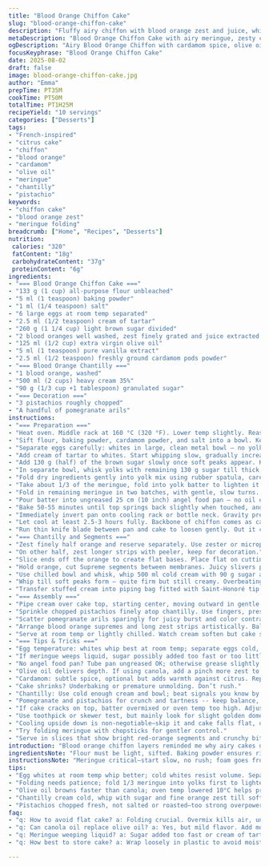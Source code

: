 ```yaml
---
title: "Blood Orange Chiffon Cake"
slug: "blood-orange-chiffon-cake"
description: "Fluffy airy chiffon with blood orange zest and juice, whipped egg whites and subtle spice undertones. Unique twist with cardamom and olive oil swapping canola. Creamy blood orange Chantilly layered with pistachio crunch and juicy pomegranate seeds. A light moist crumb with tangy citrus burst. Baking cues through toothpick test and meringue folding explained. Techniques for egg separation, meringue peaks and demolding upside down. Notes on ingredient swaps, meringue texture, and visual doneness signs. Timing adjusted slightly, steps rearranged for clarity and flow. A dessert to play with temps and textures."
metaDescription: "Blood Orange Chiffon Cake with airy meringue, zesty citrus layers, pistachio crunch, and creamy Chantilly. Light, tangy, cardamom-spiced texture, delicate citrus aroma."
ogDescription: "Airy Blood Orange Chiffon with cardamom spice, olive oil, and crunchy pistachios. Tangy chantilly whipped to soft peaks for bright, layered citrus flavor."
focusKeyphrase: "Blood Orange Chiffon Cake"
date: 2025-08-02
draft: false
image: blood-orange-chiffon-cake.jpg
author: "Emma"
prepTime: PT35M
cookTime: PT50M
totalTime: PT1H25M
recipeYield: "10 servings"
categories: ["Desserts"]
tags:
- "French-inspired"
- "citrus cake"
- "chiffon"
- "blood orange"
- "cardamom"
- "olive oil"
- "meringue"
- "chantilly"
- "pistachio"
keywords:
- "chiffon cake"
- "blood orange zest"
- "meringue folding"
breadcrumb: ["Home", "Recipes", "Desserts"]
nutrition: 
 calories: "320"
 fatContent: "18g"
 carbohydrateContent: "37g"
 proteinContent: "6g"
ingredients:
- "=== Blood Orange Chiffon Cake ==="
- "133 g (1 cup) all-purpose flour unbleached"
- "5 ml (1 teaspoon) baking powder"
- "1 ml (1/4 teaspoon) salt"
- "6 large eggs at room temp separated"
- "2.5 ml (1/2 teaspoon) cream of tartar"
- "260 g (1 1/4 cup) light brown sugar divided"
- "2 blood oranges well washed, zest finely grated and juice extracted (85 ml / 1/3 cup)"
- "125 ml (1/2 cup) extra virgin olive oil"
- "5 ml (1 teaspoon) pure vanilla extract"
- "2.5 ml (1/2 teaspoon) freshly ground cardamom pods powder"
- "=== Blood Orange Chantilly ==="
- "1 blood orange, washed"
- "500 ml (2 cups) heavy cream 35%"
- "90 g (1/3 cup +1 tablespoon) granulated sugar"
- "=== Decoration ==="
- "3 pistachios roughly chopped"
- "A handful of pomegranate arils"
instructions:
- "=== Preparation ==="
- "Heat oven. Middle rack at 160 °C (320 °F). Lower temp slightly. Reason? Olive oil brown quicker, prevent overcooked edges."
- "Sift flour, baking powder, cardamom powder, and salt into a bowl. Keep close. This dry mix ensures even lift and spice distribution."
- "Separate eggs carefully: whites in large, clean metal bowl — no yolk allowed; yolks in separate bowl. At room temp, whites will whip better; cold whites resist volume."
- "Add cream of tartar to whites. Start whipping slow, gradually increasing speed as foam forms."
- "Add 130 g (half) of the brown sugar slowly once soft peaks appear. Keep whipping till stiff, glossy peaks form. Meringue glistens, holds shape without drooping. If overbeaten, looks grainy, breaks apart — no good."
- "In separate bowl, whisk yolks with remaining 130 g sugar till thick, pale. Add zest, juice of blood oranges, olive oil, and vanilla. Whisk smooth. Olive oil gives richer flavor than neutral canola; subtle fruitiness."
- "Fold dry ingredients gently into yolk mix using rubber spatula, careful not to deflate."
- "Take about 1/3 of the meringue, fold into yolk batter to lighten it. Be gentle—lift and fold from bottom up. Pass over the bowl edges slowly."
- "Fold in remaining meringue in two batches, with gentle, slow turns. Overmix and cake sinks; undermix leaves lumps."
- "Pour batter into ungreased 25 cm (10 inch) angel food pan — no oil or parchment. The batter clings and climbs while baking, helps rise."
- "Bake 50-55 minutes until top springs back slightly when touched, and toothpick inserted in center comes out clean or with a few moist crumbs adhering. The crisp top, slight golden hue, but no dryness."
- "Immediately invert pan onto cooling rack or bottle neck. Gravity prevents collapse, allows maximum air."
- "Let cool at least 2.5-3 hours fully. Backbone of chiffon comes as cake cools hanging upside down. Patience pays."
- "Run thin knife blade between pan and cake to loosen gently. Out it comes. If stuck, wiggle carefully or briefly warm sides with kitchen torch or warm towel."
- "=== Chantilly and Segments ==="
- "Zest finely half orange and reserve separately. Use zester or microplane only for fine aromatic oils."
- "On other half, zest longer strips with peeler, keep for decoration."
- "Slice ends off the orange to create flat bases. Place flat on cutting board. With a sharp paring knife, remove skin and white pith as close as possible to flesh. No bitter membrane left."
- "Hold orange, cut Supreme segments between membranes. Juicy slivers perfect for topping."
- "Use chilled bowl and whisk, whip 500 ml cold cream with 90 g sugar and fine orange zest."
- "Whip till soft peaks form — quite firm but still creamy. Overbeating? Clumpy, starts breaking. Underbeat? Runny. Perfect balance is silky stiff peaks with some bounce."
- "Transfer stuffed cream into piping bag fitted with Saint-Honoré tip or star if unavailable."
- "=== Assembly ==="
- "Pipe cream over cake top, starting center, moving outward in gentle waves or loops — rhythm matters for appearance."
- "Sprinkle chopped pistachios finely atop chantilly. Use fingers, press lightly in so they stick."
- "Scatter pomegranate arils sparingly for juicy burst and color contrast."
- "Arrange blood orange supremes and long zest strips artistically. Balance visual, flavor, texture lines."
- "Serve at room temp or lightly chilled. Watch cream soften but cake stays airy."
- "=== Tips & Tricks ==="
- "Egg temperature: whites whip best at room temp; separate eggs cold, then warm yolks & whites individually for best volume."
- "If meringue weeps liquid, sugar possibly added too fast or too little cream of tartar. Check sugar distribution carefully."
- "No angel food pan? Tube pan ungreased OK; otherwise grease slightly but texture varies."
- "Olive oil delivers depth. If using canola, add a pinch more zest to punch flavor back."
- "Cardamom: subtle spice, optional but adds warmth against citrus. Replace with cinnamon for sweeter notes."
- "Cake shrinks? Underbaking or premature unmolding. Don’t rush."
- "Chantilly: Use cold enough cream and bowl; beat signals you know by texture, not time. Add zest late to preserve oils."
- "Pomegranate and pistachios for crunch and tartness -- keep balance, too much overwhelms delicate layers."
- "If cake cracks on top, batter overmixed or oven temp too high. Adjust and learn your oven quirks."
- "Use toothpick or skewer test, but mainly look for slight golden domed top, springy texture to fingers."
- "Cooling upside down is non-negotiable—skip it and cake falls flat, dense."
- "Try folding meringue with chopsticks for gentler control."
- "Serve in slices that show bright red-orange segments and crunchy bits. Texture contrast is everything."
introduction: "Blood orange chiffon layers reminded me why airy cakes demand respect. Whisking whites to stiff peaks, folding with care — the hum of mixer, the sheen of meringue were my cues. This time, olive oil replaced usual canola; adds that subtle fruity note I crave. Cardamom whispering under the citrus. The oven smells citrusy, sweet, faint spice wafting through. The pan inverted upside down — non-negotiable ritual learned after many collapsed attempts. Chantilly with zesty brightness, fresh supremes, and crunchy surprises. Pomegranate arils pop like jewels on soft cream, pistachios add welcome crunch. Timing shifts by oven mood, watch textures over minutes. Every step tactile, sensory — no strict timing slave here."
ingredientsNote: "Flour must be light, sifted. Baking powder ensures rise; check freshness, stale powder kills lift. Cream of tartar stabilizes egg whites, keep on hand to save meringue disasters. Brown sugar for moisture and mild caramel notes; half light, half dark works. Blood oranges—seasonal star—juice and zest both vital, oily zest packs aroma punch. Olive oil swap earthy fruitiness instead of neutral canola; unlocks depth. Cardamom ground fresh from pods, small tweak but transforms. Egg whites at room temp ideal for volume; separate carefully, no trace of yolk or grease. For chantilly, heavy cream at coldest temperature delivers quicker whipping, better hold. Sugar must be fine granulated; too coarse resists dissolving, causes grainy chantilly. Pistachios chopped fresh, not salted or roasted; too strong can overpower. Pomegranate seeds add juicy spark and acidity, balance sweetness. Storage: best consumed within 24 hrs for fresh textures. Resting too long soggy the subtle crumb."
instructionsNote: "Meringue critical—start slow, no rush; foam goes from bubbly to soft peaks to stiff peaks, watch closely. Add sugar slowly to avoid deflating whites. Folding needs patience; fold 1/3 meringue first to lighten before incorporating rest gently. Use rubber spatula—metal whisk beats air out. Pour batter immediately after folding; no sitting or meringue deflates. Baking temp lowered by 10 degrees due to olive oil's sensitivity to heat. Toothpick test—clean or moist crumbs, not wet batter. Flip pan over right out of oven to trap air, set crumb, avoid collapsing. Cooling time minimum 2.5 hrs but patience for best structure. For chantilly, whip cream with sugar and zest till just before stiff peak blog — you’ll see shine and hold, not dry. Extract supremes carefully to avoid bitter pith; jaune and membranes spoil taste. Pipe chantilly with Saint-Honoré tip or star for flattering texture. Arrange garnishes with balance not overload. Clean between cake and pan carefully before unmolding to prevent sticking. Knife release before unmolding saves cake shape. Avoid double handling or chill chantilly if going to wait to pipe. Textural and flavor contrasts in topping keep the dessert lively."
tips:
- "Egg whites at room temp whip better; cold whites resist volume. Separate eggs cleanly, no yolk traces. Cream of tartar added aids stability; add slow sugar once soft peaks show clean glossy stiff peaks form. Overbeating makes grainy, dry texture; underbeating won’t hold shape."
- "Folding needs patience; fold 1/3 meringue into yolks first to lighten mix before adding rest gently. Use rubber spatula, scoop from bottom up, pass over edges slowly. Overmix knocks out air, cake sinks; undermix leaves lumps stubborn. Batter should be airy but fully combined."
- "Olive oil browns faster than canola; oven temp lowered 10°C helps prevent edge overcooking. Watch golden dome forming, not too dark or dry. Toothpick test—clean or moist crumbs okay; no wet batter. Invert pan immediately once out to avoid collapse; gravity holds airy crumb in place."
- "Chantilly cream cold, whip with sugar and fine orange zest till soft peaks only. Overwhip and it clumps, breaks. Underwhip leaves runny cream. Pipe with Saint-Honoré tip or star for texture contrast. Add zest late to keep oils fresh; too early loses aroma."
- "Pistachios chopped fresh, not salted or roasted—too strong overpower subtle cake layers. Pomegranate arils add juicy sharpness but sparingly, can overwhelm. Chunky pistachios contrast with tender crumb. Keep balance visually and taste-wise. Arrange zest strips and supremes to catch the eye, add bite and chew."
faq:
- "q: How to avoid flat cake? a: Folding crucial. Overmix kills air, underfold leaves lumps. Egg whites whipped right temp, cream of tartar added helps hold foam. Baking temp lowered; olive oil browns faster. Invert pan immediate after bake traps air. Cooling time non-negotiable, patience wins structure."
- "q: Can canola oil replace olive oil? a: Yes, but mild flavor. Add more zest to recover citrus depth. Olive oil adds earthy fruity notes unique here. Watch temp closely, canola tolerates heat better. Adjust baking temp if swapping fats, olive oil demand lower heat to avoid drying edges."
- "q: Meringue weeping liquid? a: Sugar added too fast or cream of tartar missing. Whip slow, add sugar gradually after soft peaks form. Low acid = unstable foam. Separate eggs cleanly, no yolk grease or water. Chill bowl helps for chantilly. Rescue meringue problems by restarting slow whip if needed."
- "q: How best to store cake? a: Wrap loosely in plastic to avoid moisture buildup, but cake best eaten within 24 hours. Chantilly pipe fresh or chill separately, pipe before serving if possible. Refrigerate but avoid soggy crumb from condensation. Leftovers dry over time, refresh with light syrup if needed."

---
```

